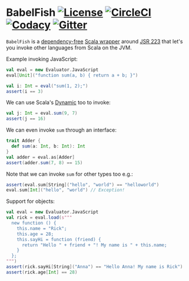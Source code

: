 # BabelFish [![License][licenseImg]][licenseLink] [![CircleCI][circleCiImg]][circleCiLink] [![Codacy][codacyImg]][codacyLink] [![Gitter][gitterImg]][gitterLink]

`BabelFish` is a [dependency-free](build.sbt) [Scala wrapper](src/main/scala/com/github/pathikrit/babelfish/Evaluator.scala) 
around [JSR 223](https://www.jcp.org/en/jsr/detail?id=223) that let's you invoke other languages from Scala on the JVM.

Example invoking JavaScript:
```scala
val eval = new Evaluator.JavaScript
eval[Unit]("function sum(a, b) { return a + b; }")

val i: Int = eval("sum(1, 2);")
assert(i == 3)
```

We can use Scala's [Dynamic](http://www.scala-lang.org/files/archive/nightly/2.12.x/api/2.12.x/scala/Dynamic.html) too to invoke:
```scala
val j: Int = eval.sum(9, 7)
assert(j == 16)
```

We can even invoke `sum` through an interface:
```scala
trait Adder {
  def sum(a: Int, b: Int): Int
}
val adder = eval.as[Adder]
assert(adder.sum(7, 8) == 15)
```

Note that we can invoke `sum` for other types too e.g.:
```scala
assert(eval.sum[String]("hello", "world") == "helloworld")
eval.sum[Int]("hello", "world") // Exception!
```

Support for objects:
```scala
val eval = new Evaluator.JavaScript
val rick = eval.load(s"""
  new function () {
    this.name = "Rick";
    this.age = 28;
    this.sayHi = function (friend) {
      return "Hello " + friend + "! My name is " + this.name;
    }
  };
""")
assert(rick.sayHi[String]("Anna") == "Hello Anna! My name is Rick")
assert(rick.age[Int] == 28)
```

[licenseImg]: https://img.shields.io/github/license/pathikrit/BabelFish.svg
[licenseImg2]: https://img.shields.io/:license-mit-blue.svg
[licenseLink]: LICENSE

[circleCiImg]: https://img.shields.io/circleci/project/pathikrit/BabelFish/master.svg
[circleCiImg2]: https://circleci.com/gh/pathikrit/BabelFish/tree/master.svg
[circleCiLink]: https://circleci.com/gh/pathikrit/BabelFish

[codecovImg]: https://img.shields.io/codecov/c/github/pathikrit/BabelFish/master.svg
[codecovImg2]: https://codecov.io/github/pathikrit/BabelFish/coverage.svg?branch=master
[codecovLink]: http://codecov.io/github/pathikrit/BabelFish?branch=master

[versionEyeImg2]: https://img.shields.io/versioneye/d/pathikrit/BabelFish.svg
[versionEyeImg]: https://www.versioneye.com/user/projects/55f5e7de3ed894001e0003b1/badge.svg
[versionEyeLink]: https://www.versioneye.com/user/projects/55f5e7de3ed894001e0003b1

[codacyImg]: https://img.shields.io/codacy/014bfb25162b469bb0538cca7b4ec18d.svg
[codacyImg2]: https://api.codacy.com/project/badge/grade/014bfb25162b469bb0538cca7b4ec18d
[codacyLink]: https://www.codacy.com/app/pathikrit/BabelFish/dashboard

[mavenImg]: https://img.shields.io/maven-central/v/com.github.pathikrit/BabelFish_2.11.svg
[mavenImg2]: https://maven-badges.herokuapp.com/maven-central/com.github.pathikrit/BabelFish_2.11/badge.svg
[mavenLink]: http://search.maven.org/#search%7Cga%7C1%7CBabelFish

[gitterImg]: https://img.shields.io/gitter/room/pathikrit/BabelFish.svg
[gitterImg2]: https://badges.gitter.im/Join%20Chat.svg
[gitterLink]: https://gitter.im/pathikrit/BabelFish
